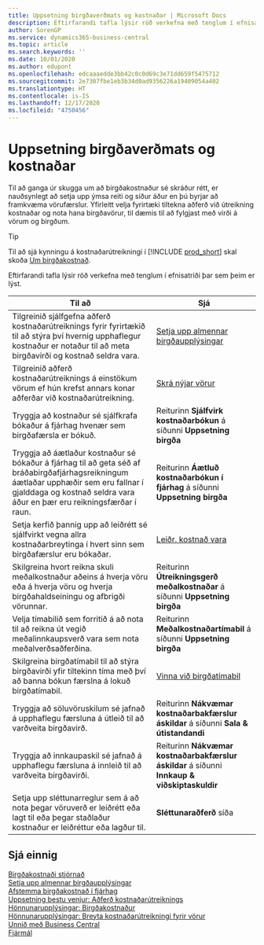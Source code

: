 ```yaml
---
title: Uppsetning birgðaverðmats og kostnaðar | Microsoft Docs
description: Eftirfarandi tafla lýsir röð verkefna með tenglum í efnisatriði þar sem þeim er lýst.
author: SorenGP
ms.service: dynamics365-business-central
ms.topic: article
ms.search.keywords: ''
ms.date: 10/01/2020
ms.author: edupont
ms.openlocfilehash: edcaaaedde3bb42c0c0d69c3e71dd659f5475712
ms.sourcegitcommit: 2e7307fbe1eb3b34d0ad9356226a19409054a402
ms.translationtype: HT
ms.contentlocale: is-IS
ms.lasthandoff: 12/17/2020
ms.locfileid: "4750456"
---
```

# <a name="setting-up-inventory-valuation-and-costing"></a>Uppsetning birgðaverðmats og kostnaðar

Til að ganga úr skugga um að birgðakostnaður sé skráður rétt, er nauðsynlegt að setja upp ýmsa reiti og síður áður en þú byrjar að framkvæma vörufærslur. Yfirleitt velja fyrirtæki tiltekna aðferð við útreikning kostnaðar og nota hana birgðavörur, til dæmis til að fylgjast með virði á vörum og birgðum.  

> [!TIP]
> Til að sjá kynningu á kostnaðarútreikningi í [!INCLUDE [prod_short](includes/prod_short.md)] skal skoða [Um birgðakostnað](finance-learn-about-costing.md).

Eftirfarandi tafla lýsir röð verkefna með tenglum í efnisatriði þar sem þeim er lýst.

|**Til að**|**Sjá**|  
|------------|-------------|
|Tilgreinið sjálfgefna aðferð kostnaðarútreiknings fyrir fyrirtækið til að stýra því hvernig upphaflegur kostnaður er notaður til að meta birgðavirði og kostnað seldra vara.|[Setja upp almennar birgðaupplýsingar](inventory-how-setup-general.md)|  
|Tilgreinið aðferð kostnaðarútreiknings á einstökum vörum ef hún krefst annars konar aðferðar við kostnaðarútreikning.|[Skrá nýjar vörur](inventory-how-register-new-items.md)|  
|Tryggja að kostnaður sé sjálfkrafa bókaður á fjárhag hvenær sem birgðafærsla er bókuð.|Reiturinn **Sjálfvirk kostnaðarbókun** á síðunni **Uppsetning birgða**|  
|Tryggja að áætlaður kostnaður sé bókaður á fjárhag til að geta séð af bráðabirgðafjárhagsreikningum áætlaðar upphæðir sem eru fallnar í gjalddaga og kostnað seldra vara áður en þær eru reikningsfærðar í raun.|Reiturinn **Áætluð kostnaðarbókun í fjárhag** á síðunni **Uppsetning birgða**|  
|Setja kerfið þannig upp að leiðrétt sé sjálfvirkt vegna allra kostnaðarbreytinga í hvert sinn sem birgðafærslur eru bókaðar.|[Leiðr. kostnað vara](inventory-how-adjust-item-costs.md)|  
|Skilgreina hvort reikna skuli meðalkostnaður aðeins á hverja vöru eða á hverja vöru og hverja birgðahaldseiningu og afbrigði vörunnar.|Reiturinn **Útreikningsgerð meðalkostnaðar** á síðunni **Uppsetning birgða**|  
|Velja tímabilið sem forritið á að nota til að reikna út vegið meðalinnkaupsverð vara sem nota meðalverðsaðferðina.|Reiturinn **Meðalkostnaðartímabil** á síðunni **Uppsetning birgða**|  
|Skilgreina birgðatímabil til að stýra birgðavirði yfir tiltekinn tíma með því að banna bókun færslna á lokuð birgðatímabil.|[Vinna við birgðatímabil](finance-how-to-work-with-inventory-periods.md)|  
|Tryggja að söluvöruskilum sé jafnað á upphaflegu færsluna á útleið til að varðveita birgðavirð.|Reiturinn **Nákvæmar kostnaðarbakfærslur áskildar** á síðunni **Sala & útistandandi**|  
|Tryggja að innkaupaskil sé jafnað á upphaflegu færsluna á innleið til að varðveita birgðavirði.|Reiturinn **Nákvæmar kostnaðarbakfærslur áskildar** á síðunni **Innkaup & viðskiptaskuldir**|
|Setja upp sléttunarreglur sem á að nota þegar vöruverð er leiðrétt eða lagt til eða þegar staðlaður kostnaður er leiðréttur eða lagður til.|**Sléttunaraðferð** síða|  

## <a name="see-also"></a>Sjá einnig

[Birgðakostnaði stjórnað](finance-manage-inventory-costs.md)  
[Setja upp almennar birgðaupplýsingar](inventory-how-setup-general.md)  
[Afstemma birgðakostnað í fjárhag](finance-how-to-post-inventory-costs-to-the-general-ledger.md)  
[Uppsetning bestu venjur: Aðferð kostnaðarútreiknings](setup-best-practices-costing-method.md)  
[Hönnunarupplýsingar: Birgðakostnaður](design-details-inventory-costing.md)  
[Hönnunarupplýsingar: Breyta kostnaðarútreikningi fyrir vörur](design-details-changing-costing-methods.md)  
[Unnið með Business Central](ui-work-product.md)  
[Fjármál](finance.md)  
